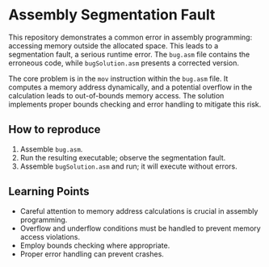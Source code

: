 # Assembly Segmentation Fault

This repository demonstrates a common error in assembly programming: accessing memory outside the allocated space. This leads to a segmentation fault, a serious runtime error. The `bug.asm` file contains the erroneous code, while `bugSolution.asm` presents a corrected version.

The core problem is in the `mov` instruction within the `bug.asm` file.  It computes a memory address dynamically, and a potential overflow in the calculation leads to out-of-bounds memory access. The solution implements proper bounds checking and error handling to mitigate this risk.

## How to reproduce
1. Assemble `bug.asm`.
2. Run the resulting executable; observe the segmentation fault. 
3. Assemble `bugSolution.asm` and run; it will execute without errors. 

## Learning Points
* Careful attention to memory address calculations is crucial in assembly programming.
* Overflow and underflow conditions must be handled to prevent memory access violations.
* Employ bounds checking where appropriate. 
* Proper error handling can prevent crashes.